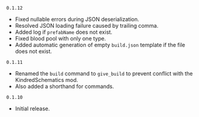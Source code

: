 `0.1.12`
- Fixed nullable errors during JSON deserialization.
- Resolved JSON loading failure caused by trailing comma.
- Added log if `prefabName` does not exist.
- Fixed blood pool with only one type.
- Added automatic generation of empty `build.json` template if the file does not exist.

`0.1.11`
- Renamed the `build` command to `give_build` to prevent conflict with the KindredSchematics mod.
- Also added a shorthand for commands.

`0.1.10`
- Initial release.